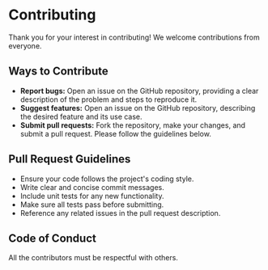 # Contributing

Thank you for your interest in contributing!  We welcome contributions from everyone.

## Ways to Contribute

*   **Report bugs:** Open an issue on the GitHub repository, providing a clear description of the problem and steps to reproduce it.
*   **Suggest features:** Open an issue on the GitHub repository, describing the desired feature and its use case.
*   **Submit pull requests:** Fork the repository, make your changes, and submit a pull request. Please follow the guidelines below.

## Pull Request Guidelines

*   Ensure your code follows the project's coding style.
*   Write clear and concise commit messages.
*   Include unit tests for any new functionality.
*   Make sure all tests pass before submitting.
*   Reference any related issues in the pull request description.

## Code of Conduct
All the contributors must be respectful with others.